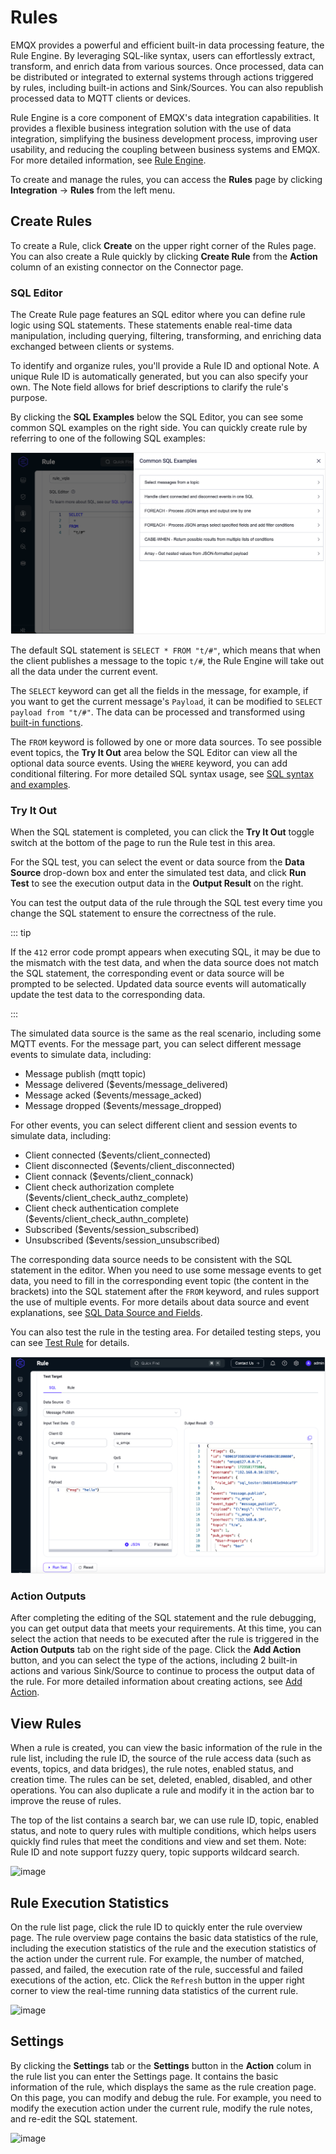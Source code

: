 # Rules

EMQX provides a powerful and efficient built-in data processing feature, the Rule Engine. By leveraging SQL-like syntax, users can effortlessly extract, transform, and enrich data from various sources. Once processed, data can be distributed or integrated to external systems through actions triggered by rules, including built-in actions and Sink/Sources. You can also republish processed data to MQTT clients or devices.

Rule Engine is a core component of EMQX's data integration capabilities. It provides a flexible business integration solution with the use of data integration, simplifying the business development process, improving user usability, and reducing the coupling between business systems and EMQX. For more detailed information, see [Rule Engine](../data-integration/rules.md).

To create and manage the rules, you can access the **Rules** page by clicking **Integration** -> **Rules** from the left menu.

## Create Rules

To create a Rule, click **Create** on the upper right corner of the Rules page. You can also create a Rule quickly by clicking **Create Rule** from the **Action** column of an existing connector on the Connector page. 

### SQL Editor

The Create Rule page features an SQL editor where you can define rule logic using SQL statements. These statements enable real-time data manipulation, including querying, filtering, transforming, and enriching data exchanged between clients or systems.

To identify and organize rules, you'll provide a Rule ID and optional Note. A unique Rule ID is automatically generated, but you can also specify your own. The Note field allows for brief descriptions to clarify the rule's purpose.

By clicking the **SQL Examples** below the SQL Editor, you can see some common SQL examples on the right side. You can quickly create rule by referring to one of the following SQL examples:

<img src="./assets/rule-sql.png" alt="image" style="zoom:67%;" />

The default SQL statement is `SELECT * FROM "t/#"`, which means that when the client publishes a message to the topic `t/#`, the Rule Engine will take out all the data under the current event. 

The `SELECT` keyword can get all the fields in the message, for example, if you want to get the current message's `Payload`, it can be modified to `SELECT payload from "t/#"`. The data can be processed and transformed using [built-in functions](../data-integration/rule-sql-builtin-functions.md). 

The `FROM` keyword is followed by one or more data sources. To see possible event topics, the **Try It Out** area below the SQL Editor can view all the optional data source events. Using the `WHERE` keyword, you can add conditional filtering. For more detailed SQL syntax usage, see [SQL syntax and examples](./../data-integration/rule-sql-syntax.md).

### Try It Out

When the SQL statement is completed, you can click the **Try It Out** toggle switch at the bottom of the page to run the Rule test in this area.

For the SQL test, you can select the event or data source from the **Data Source** drop-down box and enter the simulated test data, and click **Run Test** to see the execution output data in the **Output Result** on the right.

You can test the output data of the rule through the SQL test every time you change the SQL statement to ensure the correctness of the rule. 

::: tip

If the `412` error code prompt appears when executing SQL, it may be due to the mismatch with the test data, and when the data source does not match the SQL statement, the corresponding event or data source will be prompted to be selected. Updated data source events will automatically update the test data to the corresponding data.

:::

The simulated data source is the same as the real scenario, including some MQTT events. For the message part, you can select different message events to simulate data, including:

- Message publish (mqtt topic)
- Message delivered ($events/message_delivered)
- Message acked ($events/message_acked)
- Message dropped ($events/message_dropped)

For other events, you can select different client and session events to simulate data, including:

- Client connected ($events/client_connected)
- Client disconnected ($events/client_disconnected)
- Client connack ($events/client_connack)
- Client check authorization complete ($events/client_check_authz_complete)
- Client check authentication complete ($events/client_check_authn_complete)
- Subscribed ($events/session_subscribed)
- Unsubscribed ($events/session_unsubscribed)

The corresponding data source needs to be consistent with the SQL statement in the editor. When you need to use some message events to get data, you need to fill in the corresponding event topic (the content in the brackets) into the SQL statement after the `FROM` keyword, and rules support the use of multiple events. For more details about data source and event explanations, see [SQL Data Source and Fields](../data-integration/rule-sql-events-and-fields.md).

You can also test the rule in the testing area. For detailed testing steps, you can see [Test Rule](../data-integration/rule-get-started.md#test-rule) for details.

<img src="./assets/rule-test.png" alt="image" style="zoom:67%;" />

### Action Outputs

After completing the editing of the SQL statement and the rule debugging, you can get output data that meets your requirements. At this time, you can select the action that needs to be executed after the rule is triggered in the **Action Outputs** tab on the right side of the page. Click the **Add Action** button, and you can select the type of the actions, including 2 built-in actions and various Sink/Source to continue to process the output data of the rule. For more detailed information about creating actions, see [Add Action](../data-integration/rule-get-started.md#add-action).

## View Rules

When a rule is created, you can view the basic information of the rule in the rule list, including the rule ID, the source of the rule access data (such as events, topics, and data bridges), the rule notes, enabled status, and creation time. The rules can be set, deleted, enabled, disabled, and other operations. You can also duplicate a rule and modify it in the action bar to improve the reuse of rules.

The top of the list contains a search bar, we can use rule ID, topic, enabled status, and note to query rules with multiple conditions, which helps users quickly find rules that meet the conditions and view and set them. Note: Rule ID and note support fuzzy query, topic supports wildcard search.

![image](./assets/rule-list.png)

## Rule Execution Statistics

On the rule list page, click the rule ID to quickly enter the rule overview page. The rule overview page contains the basic data statistics of the rule, including the execution statistics of the rule and the execution statistics of the action under the current rule. For example, the number of matched, passed, and failed, the execution rate of the rule, successful and failed executions of the action, etc. Click the `Refresh` button in the upper right corner to view the real-time running data statistics of the current rule.

![image](./assets/rule-overview.png)

## Settings

By clicking the **Settings** tab or the **Settings** button in the **Action** colum in the rule list you can enter the Settings page. It contains the basic information of the rule, which displays the same as the rule creation page. On this page, you can modify and debug the rule. For example, you need to modify the execution action under the current rule, modify the rule notes, and re-edit the SQL statement.

![image](./assets/rule-settings.png)
